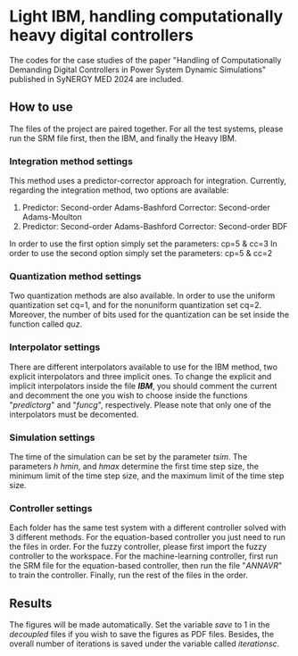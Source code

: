 # Light IBM, handling computationally heavy digital controllers
The codes for the case studies of the paper "Handling of Computationally Demanding Digital Controllers in Power System Dynamic Simulations" published in SyNERGY MED 2024 are included.
## How to use
The files of the project are paired together. For all the test systems, please run the SRM file first, then the IBM, and finally the Heavy IBM.

### Integration method settings

This method uses a predictor-corrector approach for integration. Currently, regarding the integration method, two options are available:
1. Predictor: Second-order Adams-Bashford  Corrector: Second-order Adams-Moulton
1. Predictor: Second-order Adams-Bashford  Corrector: Second-order BDF

In order to use the first option simply set the parameters: cp=5 & cc=3
In order to use the second option simply set the parameters: cp=5 & cc=2

### Quantization method settings

Two quantization methods are also available. In order to use the uniform quantization set cq=1, and for the nonuniform quantization set cq=2. Moreover, the number of bits used for the quantization can be set inside the function called *quz*.

### Interpolator settings
There are different interpolators available to use for the IBM method, two explicit interpolators and three implicit ones. To change the explicit and implicit interpolators inside the file __*IBM*__, you should comment the current and decomment the one you wish to choose inside the functions "*predictorg*" and "*funcg*", respectively. Please note that only one of the interpolators must be decomented.

### Simulation settings

The time of the simulation can be set by the parameter *tsim*. The parameters *h* *hmin*, and *hmax* determine the first time step size, the minimum limit of the time step size, and the maximum limit of the time step size.

### Controller settings

Each folder has the same test system with a different controller solved with 3 different methods. For the equation-based controller you just need to run the files in order. For the fuzzy controller, please first import the fuzzy controller to the workspace. For the machine-learning controller, first run the SRM file for the equation-based controller, then run the file "*ANNAVR*" to train the controller. Finally, run the rest of the files in the order.

## Results

The figures will be made automatically. Set the variable *save* to 1 in the *decoupled* files if you wish to save the figures as PDF files. Besides, the overall number of iterations is saved under the variable called *iterationsc*.
